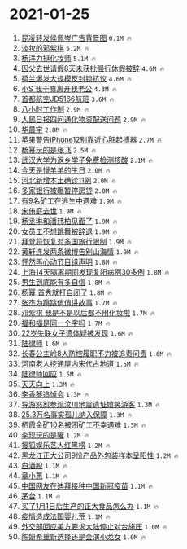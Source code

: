 # 2021-01-25

1. [昆凌转发侯佩岑广告背景图](https://s.weibo.com/weibo?q=%23%E6%98%86%E5%87%8C%E8%BD%AC%E5%8F%91%E4%BE%AF%E4%BD%A9%E5%B2%91%E5%B9%BF%E5%91%8A%E8%83%8C%E6%99%AF%E5%9B%BE%23&Refer=top) `6.1M 🔥`
1. [淡妆的邓紫棋](https://s.weibo.com/weibo?q=%23%E6%B7%A1%E5%A6%86%E7%9A%84%E9%82%93%E7%B4%AB%E6%A3%8B%23&Refer=top) `5.2M 🔥`
1. [杨洋力挺化妆师](https://s.weibo.com/weibo?q=%23%E6%9D%A8%E6%B4%8B%E5%8A%9B%E6%8C%BA%E5%8C%96%E5%A6%86%E5%B8%88%23&Refer=top) `5.1M 🔥`
1. [因父去世请假8天未获批强行休假被辞](https://s.weibo.com/weibo?q=%23%E5%9B%A0%E7%88%B6%E5%8E%BB%E4%B8%96%E8%AF%B7%E5%81%878%E5%A4%A9%E6%9C%AA%E8%8E%B7%E6%89%B9%E5%BC%BA%E8%A1%8C%E4%BC%91%E5%81%87%E8%A2%AB%E8%BE%9E%23&Refer=top) `4.6M 🔥`
1. [荷兰爆发大规模反封锁抗议](https://s.weibo.com/weibo?q=%23%E8%8D%B7%E5%85%B0%E7%88%86%E5%8F%91%E5%A4%A7%E8%A7%84%E6%A8%A1%E5%8F%8D%E5%B0%81%E9%94%81%E6%8A%97%E8%AE%AE%23&Refer=top) `4.6M 🔥`
1. [小S 我干嘛离开我老公](https://s.weibo.com/weibo?q=%E5%B0%8FS%20%E6%88%91%E5%B9%B2%E5%98%9B%E7%A6%BB%E5%BC%80%E6%88%91%E8%80%81%E5%85%AC&Refer=top) `4.3M 🔥`
1. [首都航空JD5166航班](https://s.weibo.com/weibo?q=%E9%A6%96%E9%83%BD%E8%88%AA%E7%A9%BAJD5166%E8%88%AA%E7%8F%AD&Refer=top) `3.6M 🔥`
1. [八小时工作制](https://s.weibo.com/weibo?q=%23%E5%85%AB%E5%B0%8F%E6%97%B6%E5%B7%A5%E4%BD%9C%E5%88%B6%23&Refer=top) `2.9M 🔥`
1. [人民日报四问通化物资配送问题](https://s.weibo.com/weibo?q=%23%E4%BA%BA%E6%B0%91%E6%97%A5%E6%8A%A5%E5%9B%9B%E9%97%AE%E9%80%9A%E5%8C%96%E7%89%A9%E8%B5%84%E9%85%8D%E9%80%81%E9%97%AE%E9%A2%98%23&Refer=top) `2.9M 🔥`
1. [华晨宇](https://s.weibo.com/weibo?q=%E5%8D%8E%E6%99%A8%E5%AE%87&Refer=top) `2.8M 🔥`
1. [苹果警告iPhone12别靠近心脏起搏器](https://s.weibo.com/weibo?q=%23%E8%8B%B9%E6%9E%9C%E8%AD%A6%E5%91%8AiPhone12%E5%88%AB%E9%9D%A0%E8%BF%91%E5%BF%83%E8%84%8F%E8%B5%B7%E6%90%8F%E5%99%A8%23&Refer=top) `2.7M 🔥`
1. [杨幂玩的是张飞](https://s.weibo.com/weibo?q=%E6%9D%A8%E5%B9%82%E7%8E%A9%E7%9A%84%E6%98%AF%E5%BC%A0%E9%A3%9E&Refer=top) `2.5M 🔥`
1. [武汉大学为返乡学子免费检测核酸](https://s.weibo.com/weibo?q=%23%E6%AD%A6%E6%B1%89%E5%A4%A7%E5%AD%A6%E4%B8%BA%E8%BF%94%E4%B9%A1%E5%AD%A6%E5%AD%90%E5%85%8D%E8%B4%B9%E6%A3%80%E6%B5%8B%E6%A0%B8%E9%85%B8%23&Refer=top) `2.1M 🔥`
1. [今天是慢羊羊的生日](https://s.weibo.com/weibo?q=%23%E4%BB%8A%E5%A4%A9%E6%98%AF%E6%85%A2%E7%BE%8A%E7%BE%8A%E7%9A%84%E7%94%9F%E6%97%A5%23&Refer=top) `2.0M 🔥`
1. [河北新增本土确诊11例](https://s.weibo.com/weibo?q=%23%E6%B2%B3%E5%8C%97%E6%96%B0%E5%A2%9E%E6%9C%AC%E5%9C%9F%E7%A1%AE%E8%AF%8A11%E4%BE%8B%23&Refer=top) `2.0M 🔥`
1. [多家银行被曝暂停房贷](https://s.weibo.com/weibo?q=%23%E5%A4%9A%E5%AE%B6%E9%93%B6%E8%A1%8C%E8%A2%AB%E6%9B%9D%E6%9A%82%E5%81%9C%E6%88%BF%E8%B4%B7%23&Refer=top) `2.0M 🔥`
1. [有9名矿工在逃生中遇难](https://s.weibo.com/weibo?q=%23%E6%9C%899%E5%90%8D%E7%9F%BF%E5%B7%A5%E5%9C%A8%E9%80%83%E7%94%9F%E4%B8%AD%E9%81%87%E9%9A%BE%23&Refer=top) `1.9M 🔥`
1. [宋侑庭去世](https://s.weibo.com/weibo?q=%23%E5%AE%8B%E4%BE%91%E5%BA%AD%E5%8E%BB%E4%B8%96%23&Refer=top) `1.9M 🔥`
1. [杨丞琳和潘玮柏见面了](https://s.weibo.com/weibo?q=%23%E6%9D%A8%E4%B8%9E%E7%90%B3%E5%92%8C%E6%BD%98%E7%8E%AE%E6%9F%8F%E8%A7%81%E9%9D%A2%E4%BA%86%23&Refer=top) `1.9M 🔥`
1. [女员工不想跳舞被辞退](https://s.weibo.com/weibo?q=%23%E5%A5%B3%E5%91%98%E5%B7%A5%E4%B8%8D%E6%83%B3%E8%B7%B3%E8%88%9E%E8%A2%AB%E8%BE%9E%E9%80%80%23&Refer=top) `1.9M 🔥`
1. [拜登将恢复对多国旅行限制](https://s.weibo.com/weibo?q=%E6%8B%9C%E7%99%BB%E5%B0%86%E6%81%A2%E5%A4%8D%E5%AF%B9%E5%A4%9A%E5%9B%BD%E6%97%85%E8%A1%8C%E9%99%90%E5%88%B6&Refer=top) `1.9M 🔥`
1. [黄轩连发两条微博告别山海情](https://s.weibo.com/weibo?q=%23%E9%BB%84%E8%BD%A9%E8%BF%9E%E5%8F%91%E4%B8%A4%E6%9D%A1%E5%BE%AE%E5%8D%9A%E5%91%8A%E5%88%AB%E5%B1%B1%E6%B5%B7%E6%83%85%23&Refer=top) `1.9M 🔥`
1. [怦然再心动节目组声明](https://s.weibo.com/weibo?q=%23%E6%80%A6%E7%84%B6%E5%86%8D%E5%BF%83%E5%8A%A8%E8%8A%82%E7%9B%AE%E7%BB%84%E5%A3%B0%E6%98%8E%23&Refer=top) `1.8M 🔥`
1. [上海14天隔离期间发现复阳病例30多例](https://s.weibo.com/weibo?q=%23%E4%B8%8A%E6%B5%B714%E5%A4%A9%E9%9A%94%E7%A6%BB%E6%9C%9F%E9%97%B4%E5%8F%91%E7%8E%B0%E5%A4%8D%E9%98%B3%E7%97%85%E4%BE%8B30%E5%A4%9A%E4%BE%8B%23&Refer=top) `1.8M 🔥`
1. [男生到底能有多自信](https://s.weibo.com/weibo?q=%23%E7%94%B7%E7%94%9F%E5%88%B0%E5%BA%95%E8%83%BD%E6%9C%89%E5%A4%9A%E8%87%AA%E4%BF%A1%23&Refer=top) `1.8M 🔥`
1. [杨幂 首秀就打自闭了](https://s.weibo.com/weibo?q=%E6%9D%A8%E5%B9%82%20%E9%A6%96%E7%A7%80%E5%B0%B1%E6%89%93%E8%87%AA%E9%97%AD%E4%BA%86&Refer=top) `1.8M 🔥`
1. [张杰为跳跳俏俏讲故事](https://s.weibo.com/weibo?q=%23%E5%BC%A0%E6%9D%B0%E4%B8%BA%E8%B7%B3%E8%B7%B3%E4%BF%8F%E4%BF%8F%E8%AE%B2%E6%95%85%E4%BA%8B%23&Refer=top) `1.7M 🔥`
1. [邓紫棋 我是不是以后都不用化妆啦](https://s.weibo.com/weibo?q=%E9%82%93%E7%B4%AB%E6%A3%8B%20%E6%88%91%E6%98%AF%E4%B8%8D%E6%98%AF%E4%BB%A5%E5%90%8E%E9%83%BD%E4%B8%8D%E7%94%A8%E5%8C%96%E5%A6%86%E5%95%A6&Refer=top) `1.7M 🔥`
1. [福和褔是同一个字吗](https://s.weibo.com/weibo?q=%23%E7%A6%8F%E5%92%8C%E8%A4%94%E6%98%AF%E5%90%8C%E4%B8%80%E4%B8%AA%E5%AD%97%E5%90%97%23&Refer=top) `1.7M 🔥`
1. [22岁失联女子遗体疑被发现](https://s.weibo.com/weibo?q=%2322%E5%B2%81%E5%A4%B1%E8%81%94%E5%A5%B3%E5%AD%90%E9%81%97%E4%BD%93%E7%96%91%E8%A2%AB%E5%8F%91%E7%8E%B0%23&Refer=top) `1.6M 🔥`
1. [陆律师](https://s.weibo.com/weibo?q=%E9%99%86%E5%BE%8B%E5%B8%88&Refer=top) `1.6M 🔥`
1. [长春公主岭8人防控履职不力被追责问责](https://s.weibo.com/weibo?q=%23%E9%95%BF%E6%98%A5%E5%85%AC%E4%B8%BB%E5%B2%AD8%E4%BA%BA%E9%98%B2%E6%8E%A7%E5%B1%A5%E8%81%8C%E4%B8%8D%E5%8A%9B%E8%A2%AB%E8%BF%BD%E8%B4%A3%E9%97%AE%E8%B4%A3%23&Refer=top) `1.6M 🔥`
1. [河南老人挖通屋内宋代古地道](https://s.weibo.com/weibo?q=%23%E6%B2%B3%E5%8D%97%E8%80%81%E4%BA%BA%E6%8C%96%E9%80%9A%E5%B1%8B%E5%86%85%E5%AE%8B%E4%BB%A3%E5%8F%A4%E5%9C%B0%E9%81%93%23&Refer=top) `1.5M 🔥`
1. [陆律师回应](https://s.weibo.com/weibo?q=%23%E9%99%86%E5%BE%8B%E5%B8%88%E5%9B%9E%E5%BA%94%23&Refer=top) `1.5M 🔥`
1. [天天向上](https://s.weibo.com/weibo?q=%E5%A4%A9%E5%A4%A9%E5%90%91%E4%B8%8A&Refer=top) `1.3M 🔥`
1. [李香琴追悼会](https://s.weibo.com/weibo?q=%23%E6%9D%8E%E9%A6%99%E7%90%B4%E8%BF%BD%E6%82%BC%E4%BC%9A%23&Refer=top) `1.3M 🔥`
1. [导游怒怼参观汶川地震遗址嬉笑游客](https://s.weibo.com/weibo?q=%23%E5%AF%BC%E6%B8%B8%E6%80%92%E6%80%BC%E5%8F%82%E8%A7%82%E6%B1%B6%E5%B7%9D%E5%9C%B0%E9%9C%87%E9%81%97%E5%9D%80%E5%AC%89%E7%AC%91%E6%B8%B8%E5%AE%A2%23&Refer=top) `1.3M 🔥`
1. [25.3万名事实孤儿纳入保障](https://s.weibo.com/weibo?q=%2325.3%E4%B8%87%E5%90%8D%E4%BA%8B%E5%AE%9E%E5%AD%A4%E5%84%BF%E7%BA%B3%E5%85%A5%E4%BF%9D%E9%9A%9C%23&Refer=top) `1.3M 🔥`
1. [栖霞金矿10名被困矿工不幸遇难](https://s.weibo.com/weibo?q=%23%E6%A0%96%E9%9C%9E%E9%87%91%E7%9F%BF10%E5%90%8D%E8%A2%AB%E5%9B%B0%E7%9F%BF%E5%B7%A5%E4%B8%8D%E5%B9%B8%E9%81%87%E9%9A%BE%23&Refer=top) `1.3M 🔥`
1. [李现玩的是曜](https://s.weibo.com/weibo?q=%E6%9D%8E%E7%8E%B0%E7%8E%A9%E7%9A%84%E6%98%AF%E6%9B%9C&Refer=top) `1.2M 🔥`
1. [搜狐娱乐艺人红黑榜](https://s.weibo.com/weibo?q=%E6%90%9C%E7%8B%90%E5%A8%B1%E4%B9%90%E8%89%BA%E4%BA%BA%E7%BA%A2%E9%BB%91%E6%A6%9C&Refer=top) `1.2M 🔥`
1. [黑龙江正大公司9份产品外包装样本呈阳性](https://s.weibo.com/weibo?q=%23%E9%BB%91%E9%BE%99%E6%B1%9F%E6%AD%A3%E5%A4%A7%E5%85%AC%E5%8F%B89%E4%BB%BD%E4%BA%A7%E5%93%81%E5%A4%96%E5%8C%85%E8%A3%85%E6%A0%B7%E6%9C%AC%E5%91%88%E9%98%B3%E6%80%A7%23&Refer=top) `1.2M 🔥`
1. [白酒股](https://s.weibo.com/weibo?q=%E7%99%BD%E9%85%92%E8%82%A1&Refer=top) `1.1M 🔥`
1. [章小蕙](https://s.weibo.com/weibo?q=%E7%AB%A0%E5%B0%8F%E8%95%99&Refer=top) `1.1M 🔥`
1. [中国网友在迪拜接种中国新冠疫苗](https://s.weibo.com/weibo?q=%E4%B8%AD%E5%9B%BD%E7%BD%91%E5%8F%8B%E5%9C%A8%E8%BF%AA%E6%8B%9C%E6%8E%A5%E7%A7%8D%E4%B8%AD%E5%9B%BD%E6%96%B0%E5%86%A0%E7%96%AB%E8%8B%97&Refer=top) `1.1M 🔥`
1. [茅台](https://s.weibo.com/weibo?q=%E8%8C%85%E5%8F%B0&Refer=top) `1.1M 🔥`
1. [买了1月1日后生产的正大食品怎么办](https://s.weibo.com/weibo?q=%23%E4%B9%B0%E4%BA%861%E6%9C%881%E6%97%A5%E5%90%8E%E7%94%9F%E4%BA%A7%E7%9A%84%E6%AD%A3%E5%A4%A7%E9%A3%9F%E5%93%81%E6%80%8E%E4%B9%88%E5%8A%9E%23&Refer=top) `1.1M 🔥`
1. [疫情造成法国婴儿荒](https://s.weibo.com/weibo?q=%E7%96%AB%E6%83%85%E9%80%A0%E6%88%90%E6%B3%95%E5%9B%BD%E5%A9%B4%E5%84%BF%E8%8D%92&Refer=top) `1.1M 🔥`
1. [外交部回应美方要求大陆停止对台施压](https://s.weibo.com/weibo?q=%E5%A4%96%E4%BA%A4%E9%83%A8%E5%9B%9E%E5%BA%94%E7%BE%8E%E6%96%B9%E8%A6%81%E6%B1%82%E5%A4%A7%E9%99%86%E5%81%9C%E6%AD%A2%E5%AF%B9%E5%8F%B0%E6%96%BD%E5%8E%8B&Refer=top) `1.0M 🔥`
1. [陈妍希重新选择还是会演小龙女](https://s.weibo.com/weibo?q=%23%E9%99%88%E5%A6%8D%E5%B8%8C%E9%87%8D%E6%96%B0%E9%80%89%E6%8B%A9%E8%BF%98%E6%98%AF%E4%BC%9A%E6%BC%94%E5%B0%8F%E9%BE%99%E5%A5%B3%23&Refer=top) `1.0M 🔥`
